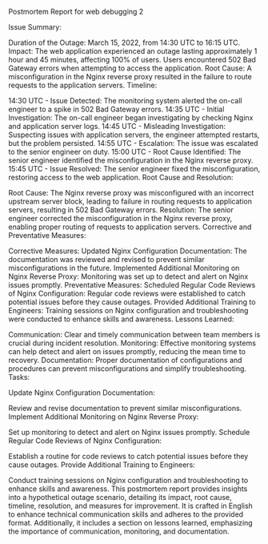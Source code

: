 Postmortem Report for web debugging 2

Issue Summary:

Duration of the Outage: March 15, 2022, from 14:30 UTC to 16:15 UTC.
Impact: The web application experienced an outage lasting approximately 1 hour and 45 minutes, affecting 100% of users. Users encountered 502 Bad Gateway errors when attempting to access the application.
Root Cause: A misconfiguration in the Nginx reverse proxy resulted in the failure to route requests to the application servers.
Timeline:

14:30 UTC - Issue Detected: The monitoring system alerted the on-call engineer to a spike in 502 Bad Gateway errors.
14:35 UTC - Initial Investigation: The on-call engineer began investigating by checking Nginx and application server logs.
14:45 UTC - Misleading Investigation: Suspecting issues with application servers, the engineer attempted restarts, but the problem persisted.
14:55 UTC - Escalation: The issue was escalated to the senior engineer on duty.
15:00 UTC - Root Cause Identified: The senior engineer identified the misconfiguration in the Nginx reverse proxy.
15:45 UTC - Issue Resolved: The senior engineer fixed the misconfiguration, restoring access to the web application.
Root Cause and Resolution:

Root Cause: The Nginx reverse proxy was misconfigured with an incorrect upstream server block, leading to failure in routing requests to application servers, resulting in 502 Bad Gateway errors.
Resolution: The senior engineer corrected the misconfiguration in the Nginx reverse proxy, enabling proper routing of requests to application servers.
Corrective and Preventative Measures:

Corrective Measures:
Updated Nginx Configuration Documentation: The documentation was reviewed and revised to prevent similar misconfigurations in the future.
Implemented Additional Monitoring on Nginx Reverse Proxy: Monitoring was set up to detect and alert on Nginx issues promptly.
Preventative Measures:
Scheduled Regular Code Reviews of Nginx Configuration: Regular code reviews were established to catch potential issues before they cause outages.
Provided Additional Training to Engineers: Training sessions on Nginx configuration and troubleshooting were conducted to enhance skills and awareness.
Lessons Learned:

Communication: Clear and timely communication between team members is crucial during incident resolution.
Monitoring: Effective monitoring systems can help detect and alert on issues promptly, reducing the mean time to recovery.
Documentation: Proper documentation of configurations and procedures can prevent misconfigurations and simplify troubleshooting.
Tasks:

Update Nginx Configuration Documentation:

Review and revise documentation to prevent similar misconfigurations.
Implement Additional Monitoring on Nginx Reverse Proxy:

Set up monitoring to detect and alert on Nginx issues promptly.
Schedule Regular Code Reviews of Nginx Configuration:

Establish a routine for code reviews to catch potential issues before they cause outages.
Provide Additional Training to Engineers:

Conduct training sessions on Nginx configuration and troubleshooting to enhance skills and awareness.
This postmortem report provides insights into a hypothetical outage scenario, detailing its impact, root cause, timeline, resolution, and measures for improvement. It is crafted in English to enhance technical communication skills and adheres to the provided format. Additionally, it includes a section on lessons learned, emphasizing the importance of communication, monitoring, and documentation.
